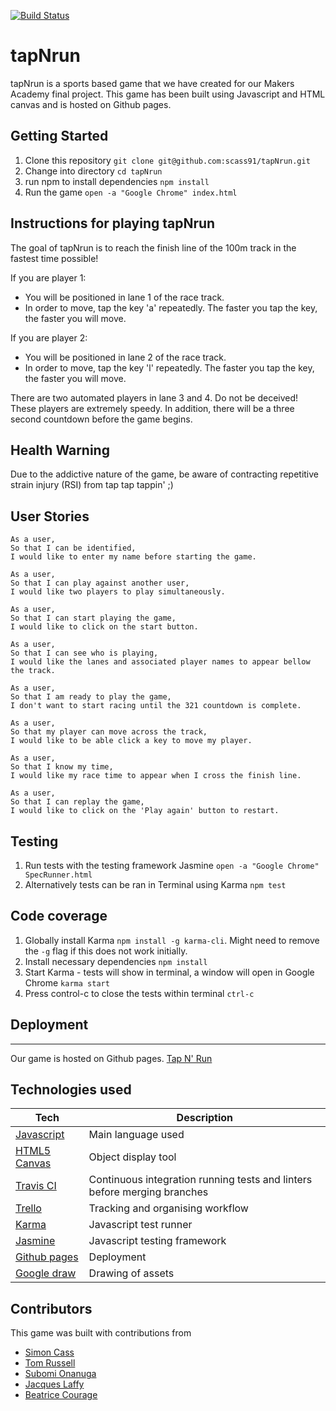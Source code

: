[![Build Status](https://travis-ci.com/scass91/tapNrun.svg?branch=master)](https://travis-ci.com/scass91/tapNrun)

# tapNrun

tapNrun is a sports based game that we have created for our Makers Academy final project.  This game has been built using Javascript and HTML canvas and is hosted on Github pages.

## Getting Started
1. Clone this repository `git clone git@github.com:scass91/tapNrun.git`
2. Change into directory `cd tapNrun`
3. run npm to install dependencies `npm install`
4. Run the game `open -a "Google Chrome" index.html`

## Instructions for playing tapNrun

The goal of tapNrun is to reach the finish line of the 100m track in the fastest time possible!

If you are player 1:
* You will be positioned in lane 1 of the race track.
* In order to move, tap the key 'a' repeatedly. The faster you tap the key, the faster you will move.

If you are player 2:
* You will be positioned in lane 2 of the race track.
* In order to move, tap the key 'l' repeatedly. The faster you tap the key, the faster you will move.

There are two automated players in lane 3 and 4. Do not be deceived! These players are extremely speedy.
In addition, there will be a three second countdown before the game begins.

## Health Warning

Due to the addictive nature of the game, be aware of contracting repetitive strain injury (RSI) from tap tap tappin' ;)

## User Stories

```
As a user,
So that I can be identified,
I would like to enter my name before starting the game.

As a user,
So that I can play against another user,
I would like two players to play simultaneously.

As a user,
So that I can start playing the game,
I would like to click on the start button.

As a user,
So that I can see who is playing,
I would like the lanes and associated player names to appear bellow the track.

As a user,
So that I am ready to play the game,
I don't want to start racing until the 321 countdown is complete.

As a user,
So that my player can move across the track,
I would like to be able click a key to move my player.

As a user,
So that I know my time,
I would like my race time to appear when I cross the finish line.

As a user,
So that I can replay the game,
I would like to click on the 'Play again' button to restart.

```
## Testing

1. Run tests with the testing framework Jasmine `open -a "Google Chrome" SpecRunner.html`
2. Alternatively tests can be ran in Terminal using Karma `npm test`

## Code coverage

1. Globally install Karma `npm install -g karma-cli`. Might need to remove the `-g` flag if this does not work initially.
2. Install necessary dependencies `npm install`
3. Start Karma - tests will show in terminal, a window will open in Google Chrome `karma start`
4. Press control-c to close the tests within terminal `ctrl-c`

## Deployment
---
Our game is hosted on Github pages. [Tap N' Run](https://scass91.github.io/tapNrun)

## Technologies used

Tech | Description
------------- | -------------
[Javascript](https://www.javascript.com/) | Main language used
[HTML5 Canvas](https://www.w3schools.com/html/html5_canvas.asp) | Object display tool
[Travis CI](https://travis-ci.org/) | Continuous integration running tests and linters before merging branches
[Trello](https://trello.com/) | Tracking and organising workflow
[Karma](https://karma-runner.github.io/latest/index.html) | Javascript test runner
[Jasmine](https://jasmine.github.io) | Javascript testing framework
[Github pages](https://pages.github.com/) | Deployment
[Google draw](https://quickdraw.withgoogle.com/) | Drawing of assets

## Contributors

This game was built with contributions from
* [Simon Cass](https://github.com/scass91)
* [Tom Russell](https://github.com/tomlovesgithub)
* [Subomi Onanuga](https://github.com/subomionanuga)
* [Jacques Laffy](https://github.com/jlaffbabs)
* [Beatrice Courage](https://github.com/beacourage)
